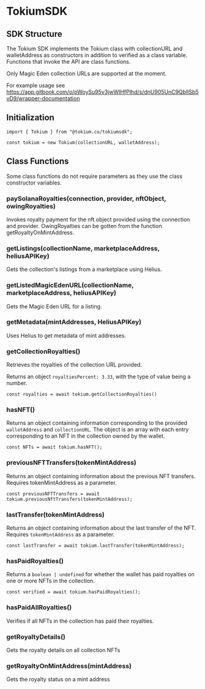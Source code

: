 # TokiumSDK

## SDK Structure

The Tokium SDK implements the Tokium class with collectionURL and walletAddress as constructors in addition to verified as a class variable. Functions that invoke the API are class functions. 

Only Magic Eden collection URLs are supported at the moment.

For example usage see https://app.gitbook.com/o/pWoySu95v3jwWIHfPlhd/s/dnU905UnC9QbllSb5vD9/wrapper-documentation

## Initialization

```
import { Tokium } from "@tokium.co/tokiumsdk";

const tokium = new Tokium(collectionURL, walletAddress);
```

## Class Functions
Some class functions do not require parameters as they use the class constructor variables.

### paySolanaRoyalties(connection, provider, nftObject, owingRoyalties)

Invokes royalty payment for the nft object provided using the connection and provider. OwingRoyalties can be gotten from the function getRoyaltyOnMintAddress.

### getListings(collectionName, marketplaceAddress, heliusAPIKey)

Gets the collection's listings from a marketplace using Helius.

### getListedMagicEdenURL(collectionName, marketplaceAddress, heliusAPIKey)

Gets the Magic Eden URL for a listing.

### getMetadata(mintAddresses, HeliusAPIKey)

Uses Helius to get metadata of mint addresses.

### getCollectionRoyalties()

Retrieves the royalties of the collection URL provided. 

Returns an object `royaltiesPercent: 3.33`, with the type of value being a number.

```
const royalties = await tokium.getCollectionRoyalties()
```

### hasNFT()

Returns an object containing information corresponding to the provided `walletAddress` and `collectionURL`. The object is an array with each entry corresponding to an NFT in the collection owned by the wallet.

```
const NFTs = await tokium.hasNFT();
```

### previousNFTTransfers(tokenMintAddress)

Returns an object containing information about the previous NFT transfers. Requires tokenMintAddress as a parameter.

```
const previousNFTTransfers = await tokium.previousNftTransfers(tokenMintAddress);
```

### lastTransfer(tokenMintAddress)

Returns an object containing information about the last transfer of the NFT. Requires `tokenMintAddress` as a parameter.

```
const lastTransfer = await tokium.lastTransfer(tokenMintAddress);
```

### hasPaidRoyalties()

Returns a `boolean | undefined` for whether the wallet has paid royalties on one or more NFTs in the collection.

```
const verified = await tokium.hasPaidRoyalties();
```

### hasPaidAllRoyalties()

Verifies if all NFTs in the collection has paid their royalties.

### getRoyaltyDetails()

Gets the royalty details on all collection NFTs

### getRoyaltyOnMintAddress(mintAddress)

Gets the royalty status on a mint address
